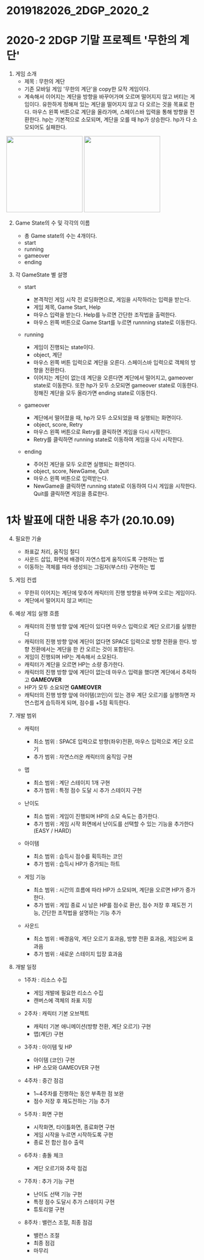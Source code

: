 # 2019182026_2DGP_2020_2

2020-2 2DGP 기말 프로젝트 '무한의 계단'
=======================================

1. 게임 소개
	- 제목 : 무한의 계단
	- 기존 모바일 게임 '무한의 계단'을 copy한 모작 게임이다.
	- 계속해서 이어지는 계단을 방향을 바꾸어가며 오르며 떨어지지 않고 버티는 게임이다. 유한하게 정해져 있는 계단을 떨어지지 않고 다 오르는 것을 목표로 한다. 마우스 왼쪽 버튼으로 계단을 올라가며, 스페이스바 입력을 통해 방향을 전환한다. hp는 기본적으로 소모되며, 계단을 오를 때 hp가 상승한다. hp가 다 소모되어도 실패한다.   
  
  <div>
<img width = "200" src = "https://user-images.githubusercontent.com/71070963/94255201-d8f47a00-ff62-11ea-8f43-88b41b74b836.jpg">
 <img width = "200" src = "https://user-images.githubusercontent.com/71070963/94255192-d7c34d00-ff62-11ea-990d-2f0e84a8efd5.png">  
	
	
	
2. Game State의 수 및 각각의 이름
	- 총 Game state의 수는 4개이다.
	- start
	- running
	- gameover
	- ending  
	
	
3. 각 GameState 별 설명
	- start
		* 본격적인 게임 시작 전 로딩화면으로, 게임을 시작하라는 입력을 받는다.
		* 게임 제목, Game Start, Help
		* 마우스 입력을 받는다. Help를 누르면 간단한 조작법을 출력한다.
		* 마우스 왼쪽 버튼으로 Game Start를 누르면 runnning state로 이동한다.     
	
	
	- running
		* 게임이 진행되는 state이다.
		* object, 계단
		* 마우스 왼쪽 버튼 입력으로 계단을 오른다.  스페이스바 입력으로 객체의 방향을 전환한다.
		* 이어지는 계단이 없는데 계단을 오른다면 계단에서 떨어지고, gameover state로 이동한다. 
    또한 hp가 모두 소모되면 gameover state로 이동한다. 정해진 계단을 모두 올라가면 ending state로 이동한다.   
    
    
    
	- gameover
		* 계단에서 떨어졌을 때, hp가 모두 소모되었을 때 실행되는 화면이다.
		* object, score, Retry
		* 마우스 왼쪽 버튼으로 Retry를 클릭하면 게임을 다시 시작한다.
		* Retry를 클릭하면 running state로 이동하여 게임을 다시 시작한다.   
	
	
	
	- ending
		* 주어진 계단을 모두 오르면 실행되는 화면이다.
		* object, score, NewGame, Quit
		* 마우스 왼쪽 버튼으로 입력받는다.
		* NewGame을 클릭하면 running state로 이동하여 다시 게임을 시작한다. Quit를 클릭하면 게임을 종료한다.   
	
# 1차 발표에 대한 내용 추가 (20.10.09)
	
4. 필요한 기술
	- 좌표값 처리, 움직임 철디
	- 사운드 삽입, 화면에 배경이 자연스럽게 움직이도록 구현하는 법
	- 이동하는 객체를 따라 생성되는 그림자(부스터) 구현하는 법
     


5. 게임 컨셉
	- 무한히 이어지는 계단에 맞추어 캐릭터의 진행 방향을 바꾸며 오르는 게임이다.
	- 계단에서 떨어지지 않고 버티는 


6. 예상 게임 실행 흐름
	- 캐릭터의 진행 방향 앞에 계단이 있다면 마우스 입력으로 계단 오르기를 실행한다
	- 캐릭터의 진행 방향 앞에 계단이 없다면 SPACE 입력으로 방향 전환을 한다. 방향 전환에서는 계단을 한 칸 오르는 것이 포함된다.
	- 게임이 진행되며 HP는 계속해서 소모된다.
	- 캐릭터가 계단을 오르면 HP는 소량 증가한다.
	- 캐릭터의 진행 방향 앞에 계단이 없는데 마우스 입력을 했다면 계단에서 추락하고 **GAMEOVER**
	- HP가 모두 소요되면 **GAMEOVER**
	- 캐틱터의 진행 방향 앞에 아이템(코인)이 있는 경우 계단 오르기를 실행하면 자연스럽게 습득하게 되며, 점수를 +5점 획득한다.


7. 개발 범위
	- 캐릭터
		* 최소 범위 : SPACE 입력으로 방향(좌우)전환, 마우스 입력으로 계단 오르기
		* 추가 범위 : 자연스러운 캐릭터의 움직임 구현
	
	- 맵
		* 최소 범위 : 계단 스테이지 1개 구현
		* 추가 범위 : 특정 점수 도달 시 추가 스테이지 구현
	
	- 난이도
		* 최소 범위 : 게임이 진행되며 HP의 소모 속도는 증가한다.
		* 추가 범위 : 게임 시작 화면에서 난이도를 선택할 수 있는 기능을 추가한다 (EASY / HARD)
		
	- 아이템
		* 최소 범위 : 습득시 점수를 획득하는 코인
		* 추가 범위 : 습득시 HP가 증가되는 하트
		
	- 게임 기능
		* 최소 범위 : 시간의 흐름에 따라 HP가 소모되며, 계단을 오르면 HP가 증가한다.
		* 추가 범위 : 게임 종료 시 남은 HP를 점수로 환산, 점수 저장 후 재도전 기능, 간단한 조작법을 설명하는 기능 추가
	
	- 사운드
		* 최소 범위 : 배경음악, 계단 오르기 효과음, 방향 전환 효과음, 게임오버 효과음
		* 추가 범위 : 새로운 스테이지 입장 효과음
		
		
8. 개발 일정
	- 1주차 : 리소스 수집
		* 게임 개발에 필요한 리소스 수집
		* 캔버스에 객체의 좌표 지정
		
	- 2주차 : 캐릭터 기본 오브젝트
		* 캐릭터 기본 애니메이션(방향 전환, 계단 오르기) 구현
		* 맵(계단) 구현
		
	- 3주차 : 아이템 및 HP
		* 아이템 (코인) 구현
		* HP 소모와 GAMEOVER 구현
		
	- 4주차 : 중간 점검
		* 1~4주차를 진행하는 동안 부족한 점 보완
		* 점수 저장 후 재도전하는 기능 추가
		
	- 5주차 : 화면 구현
		* 시작화면, 타이틀화면, 종료화면 구현
		* 게임 시작을 누르면 시작하도록 구현
		* 종료 전 합산 점수 출력
		
	- 6주차 : 충돌 체크
		* 계단 오르기와 추락 점검
		
	- 7주차 : 추가 기능 구현
		* 난이도 선택 기능 구현
		* 특정 점수 도달시 추가 스테이지 구현
		* 튜토리얼 구현
		
	- 8주차 : 밸런스 조절, 최종 점검
		* 밸런스 조절
		* 최종 점검
		* 마무리
